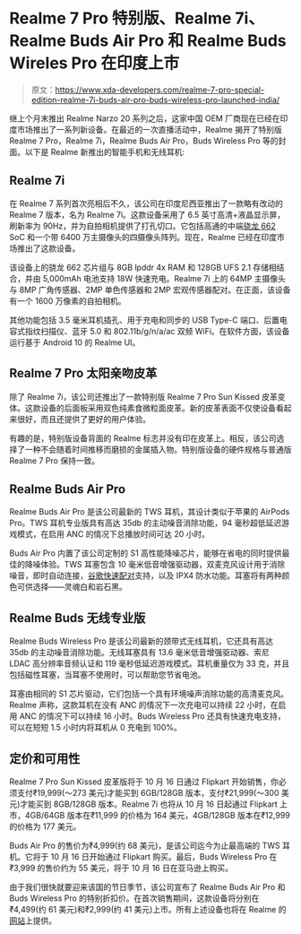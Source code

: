 # Realme 7 Pro 特别版、Realme 7i、Realme Buds Air Pro 和 Realme Buds Wireles Pro 在印度上市

> 原文：<https://www.xda-developers.com/realme-7-pro-special-edition-realme-7i-buds-air-pro-buds-wireless-pro-launched-india/>

继上个月末推出 Realme Narzo 20 系列之后，这家中国 OEM 厂商现在已经在印度市场推出了一系列新设备。在最近的一次直播活动中，Realme 揭开了特别版 Realme 7 Pro，Realme 7i，Realme Buds Air Pro，Buds Wireless Pro 等的封面。以下是 Realme 新推出的智能手机和无线耳机:

## Realme 7i

在 Realme 7 系列首次亮相后不久，该公司在印度尼西亚推出了一款略有改动的 Realme 7 版本，名为 Realme 7i。这款设备采用了 6.5 英寸高清+液晶显示屏，刷新率为 90Hz，并为自拍相机提供了打孔切口。它包括高通的中端[骁龙 662](https://www.xda-developers.com/qualcomm-snapdragon-720g-662-460-navic/) SoC 和一个带 6400 万主摄像头的四摄像头阵列。现在，Realme 已经在印度市场推出了这款设备。

该设备上的骁龙 662 芯片组与 8GB lpddr 4x RAM 和 128GB UFS 2.1 存储相结合，并由 5,000mAh 电池支持 18W 快速充电。Realme 7i 上的 64MP 主摄像头与 8MP 广角传感器、2MP 单色传感器和 2MP 宏观传感器配对。在正面，该设备有一个 1600 万像素的自拍相机。

其他功能包括 3.5 毫米耳机插孔、用于充电和同步的 USB Type-C 端口、后置电容式指纹扫描仪、蓝牙 5.0 和 802.11b/g/n/a/ac 双频 WiFi。在软件方面，该设备运行基于 Android 10 的 Realme UI。

## Realme 7 Pro 太阳亲吻皮革

除了 Realme 7i，该公司还推出了一款特别版 Realme 7 Pro Sun Kissed 皮革变体。这款设备的后面板采用双色纯素食微粒面皮革。新的皮革表面不仅使设备看起来很好，而且还提供了更好的用户体验。

有趣的是，特别版设备背面的 Realme 标志并没有印在皮革上。相反，该公司选择了一种不会随着时间推移而磨损的金属插入物。特别版设备的硬件规格与普通版 Realme 7 Pro 保持一致。

## Realme Buds Air Pro

Realme Buds Air Pro 是该公司最新的 TWS 耳机，其设计类似于苹果的 AirPods Pro。TWS 耳机专业版具有高达 35db 的主动噪音消除功能，94 毫秒超低延迟游戏模式，在启用 ANC 的情况下总播放时间可达 20 小时。

Buds Air Pro 内置了该公司定制的 S1 高性能降噪芯片，能够在省电的同时提供最佳的降噪体验。TWS 耳塞包含 10 毫米低音增强驱动器，双麦克风设计用于消除噪音，即时自动连接，[谷歌快速配对](https://www.xda-developers.com/fast-pair-quick-bluetooth-pairing-headphones/)支持，以及 IPX4 防水功能。耳塞将有两种颜色可供选择——灵魂白和岩石黑。

## Realme Buds 无线专业版

Realme Buds Wireless Pro 是该公司最新的颈带式无线耳机，它还具有高达 35db 的主动噪音消除功能。无线耳塞具有 13.6 毫米低音增强驱动器、索尼 LDAC 高分辨率音频认证和 119 毫秒低延迟游戏模式。耳机重量仅为 33 克，并且包括磁性耳塞，当耳塞不使用时，可以帮助您节省电池。

耳塞由相同的 S1 芯片驱动，它们包括一个具有环境噪声消除功能的高清麦克风。Realme 声称，这款耳机在没有 ANC 的情况下一次充电可以持续 22 小时，在启用 ANC 的情况下可以持续 16 小时。Buds Wireless Pro 还具有快速充电支持，可以在短短 1.5 小时内将耳机从 0 充电到 100%。

## 定价和可用性

Realme 7 Pro Sun Kissed 皮革版将于 10 月 16 日通过 Flipkart 开始销售，你必须支付₹19,999(～273 美元)才能买到 6GB/128GB 版本，支付₹21,999(～300 美元)才能买到 8GB/128GB 版本。Realme 7i 也将从 10 月 16 日起通过 Flipkart 上市，4GB/64GB 版本在₹11,999 的价格为 164 美元，4GB/128GB 版本在₹12,999 的价格为 177 美元。

Buds Air Pro 的售价为₹4,999(约 68 美元)，是该公司迄今为止最高端的 TWS 耳机。它将于 10 月 16 日开始通过 Flipkart 购买。最后，Buds Wireless Pro 在₹3,999 的售价约为 55 美元，将于 10 月 16 日在亚马逊上购买。

由于我们很快就要迎来该国的节日季节，该公司宣布了 Realme Buds Air Pro 和 Buds Wireless Pro 的特别折扣价。在首次销售期间，这款设备将分别在₹4,499(约 61 美元)和₹2,999(约 41 美元)上市。所有上述设备也将在 Realme 的[网站](https://www.realme.com/)上提供。